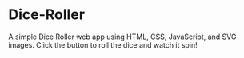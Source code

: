 # Dice-Roller
A simple Dice Roller web app using HTML, CSS, JavaScript, and SVG images. Click the button to roll the dice and watch it spin!
